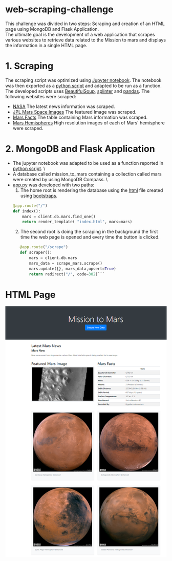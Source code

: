 # web-scraping-challenge
This challenge was divided in two steps: Scraping and creation of an HTML page using MongoDB and Flask Application. \
The ultimate goal is the development of a web application that scrapes various websites to retrieve data related to the Mission to mars and displays the information in a single HTML page.

# 1. Scraping
The scraping script was optimized using [Jupyter notebook](./Mission_to_Mars/mission_to_mars.ipynb). The notebook was then exported as a [python script](./Mission_to_Mars/scrape_mars.py) and adapted to be run as a function. \
The developed scripts uses [BeautifulSoup](https://www.crummy.com/software/BeautifulSoup/bs4/doc/), [splinter](https://splinter.readthedocs.io/en/latest/) and [pandas](https://pandas.pydata.org/docs/reference/api/pandas.read_html.html).
The following websites were scraped:
 * [NASA](https://mars.nasa.gov/news/)
    The latest news information was scraped.
 * [JPL Mars Space Images](https://data-class-jpl-space.s3.amazonaws.com/JPL_Space/index.html)
    The featured Image was scraped.
 * [Mars Facts](https://space-facts.com/mars/)
    The table containing Mars information was scraped.
 * [Mars Hemispheres](https://astrogeology.usgs.gov/search/results?q=hemisphere+enhanced&k1=target&v1=Mars)
    High resolution images of each of Mars' hemisphere were scraped.
# 2. MongoDB and Flask Application
- The jupyter notebook was adapted to be used as a function reported in [python script](./Mission_to_Mars/scrape_mars.py). \
- A database called mission_to_mars containing a collection called mars were created by using MongoDB Compass. \
- [app.py](./Mission_to_Mars/app.py) was developed with two paths:
    1. The home root is rendering the database using the [html](./Mission_to_Mars/Templates/index.html) file created using [bootstraps](https://getbootstrap.com/docs/5.0/examples/).
    ```python
    @app.route("/")
    def index():
        mars = client.db.mars.find_one()
        return render_template( "index.html", mars=mars)
     ```
     2. The second root is doing the scraping in the background the first time the web page is opened and every time the button is clicked.
     ```python
        @app.route("/scrape")
        def scraper():
            mars = client.db.mars
            mars_data = scrape_mars.scrape()
            mars.update({}, mars_data,upsert=True)
            return redirect("/", code=302)```
    

# HTML Page
![Mars_info_web](./Mission_to_Mars/pictures/Capture.PNG)
